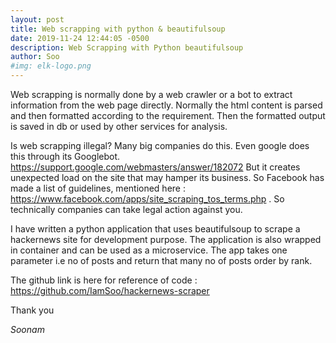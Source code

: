 ```yaml
---
layout: post
title: Web scrapping with python & beautifulsoup
date: 2019-11-24 12:44:05 -0500
description: Web Scrapping with Python beautifulsoup
author: Soo
#img: elk-logo.png 
---
```

Web scrapping is normally done by a web crawler or a bot to extract information from the web page directly.
Normally the html content is parsed and then formatted according to the requirement. Then the formatted output is 
saved in db or used by other services for analysis.
  
Is web scrapping illegal?
    Many big companies do this. Even google does this through its Googlebot. https://support.google.com/webmasters/answer/182072
But it creates unexpected load on the site that may hamper its business. So Facebook has made a list of guidelines,
mentioned here : https://www.facebook.com/apps/site_scraping_tos_terms.php . So technically companies can take legal 
action against you.

I have written a python application that uses beautifulsoup to scrape a hackernews site for development purpose.
The application is also wrapped in container and can be used as a microservice. The app takes one parameter i.e no of posts
and return that many no of posts order by rank.

The github link is here for reference of code : https://github.com/IamSoo/hackernews-scraper
 
Thank you

<i>Soonam</i>